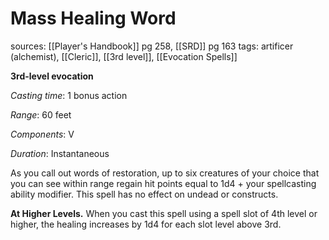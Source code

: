 # Mass Healing Word
sources: [[Player's Handbook]] pg 258, [[SRD]] pg 163
tags: artificer (alchemist), [[Cleric]], [[3rd level]], [[Evocation Spells]]

**3rd-level evocation**

*Casting time*: 1 bonus action

*Range*: 60 feet

*Components*: V

*Duration*: Instantaneous

As you call out words of restoration, up to six creatures of your choice that you can see within range regain hit points equal to 1d4 + your spellcasting ability modifier. This spell has no effect on undead or constructs.

**At Higher Levels.** When you cast this spell using a spell slot of 4th level or higher, the healing increases by 1d4 for each slot level above 3rd.
